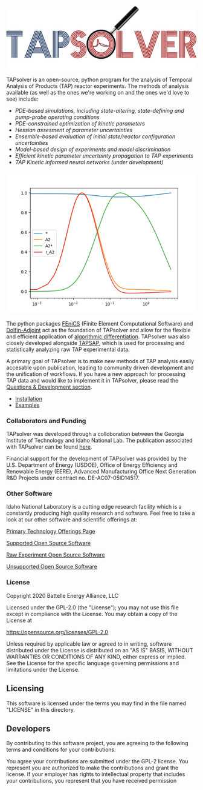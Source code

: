 
<p align="center">
  <img src="https://github.com/medford-group/TAPsolver/blob/experimentalFluidity_condensed/docs/figures/tapsolver_logo.jpg">
</p>

TAPsolver is an open-source, python program for the analysis of Temporal Analysis of Products (TAP) reactor experiments. The methods of analysis available (as well as the ones we're working on and the ones we'd love to see) include:

* *PDE-based simulations, including state-altering, state-defining and pump-probe operating conditions*
* *PDE-constrained optimization of kinetic parameters*
* *Hessian assesment of parameter uncertainties*
* *Ensemble-based evaluation of initial state/reactor configuration uncertainties*
* *Model-based design of experiments and model discrimination*
* *Efficient kinetic parameter uncertainty propagation to TAP experiments*
* *TAP Kinetic informed neural networks (under development)*

<p align="center">
  <img src="https://github.com/medford-group/TAPsolver/blob/experimentalFluidity_condensed/docs/figures/tapsolver_concept.gif">
</p>

The python packages [FEniCS](https://fenicsproject.org/)  (Finite Element Computational Software) and [Dolfin-Adjoint](http://www.dolfin-adjoint.org/en/latest/) act as the foundation of TAPsolver and allow for the flexible and efficient application of [algorithmic differentiation](https://towardsdatascience.com/automatic-differentiation-explained-b4ba8e60c2ad). TAPsolver was also closely developed alongside [TAPSAP](https://github.com/IdahoLabResearch/tapsap), which is used for processing and statistically analyzing raw TAP experimental data. 


A primary goal of TAPsolver is to make new methods of TAP analysis easily accesable upon publication, leading to community driven development and the unification of workflows. If you have a new approach for processing TAP data and would like to implement it in TAPsolver, please read the [Questions & Development section](https://github.com/medford-group/TAPsolver/tree/tapsolver-4.0/docs/resources/questionsDiscussion).

* [Installation](https://github.com/medford-group/TAPsolver/tree/tapsolver-4.0/docs/resources/installation)
* [Examples](https://github.com/medford-group/TAPsolver/tree/tapsolver-4.0/docs/resources/examples)

### Collaborators and Funding

TAPsolver was developed through a colloboration between the Georgia Institute of Technology and Idaho National Lab. The publication associated with TAPsolver can be found [here](https://arxiv.org/abs/2008.13584). 

Financial support for the development of TAPsolver was provided by the U.S. Department of Energy (USDOE), Office of Energy Efficiency and Renewable Energy (EERE), Advanced Manufacturing Office Next Generation R\&D Projects under contract no. DE-AC07-05ID14517.

### Other Software
Idaho National Laboratory is a cutting edge research facility which is a constantly producing high quality research and software. Feel free to take a look at our other software and scientific offerings at:

[Primary Technology Offerings Page](https://www.inl.gov/inl-initiatives/technology-deployment)

[Supported Open Source Software](https://github.com/idaholab)

[Raw Experiment Open Source Software](https://github.com/IdahoLabResearch)

[Unsupported Open Source Software](https://github.com/IdahoLabCuttingBoard)

### License

Copyright 2020 Battelle Energy Alliance, LLC

Licensed under the GPL-2.0 (the "License");
you may not use this file except in compliance with the License.
You may obtain a copy of the License at

  https://opensource.org/licenses/GPL-2.0

Unless required by applicable law or agreed to in writing, software
distributed under the License is distributed on an "AS IS" BASIS,
WITHOUT WARRANTIES OR CONDITIONS OF ANY KIND, either express or implied.
See the License for the specific language governing permissions and
limitations under the License.


Licensing
-----
This software is licensed under the terms you may find in the file named "LICENSE" in this directory.


Developers
-----
By contributing to this software project, you are agreeing to the following terms and conditions for your contributions:

You agree your contributions are submitted under the GPL-2 license. You represent you are authorized to make the contributions and grant the license. If your employer has rights to intellectual property that includes your contributions, you represent that you have received permission
